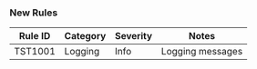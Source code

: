 ### New Rules

Rule ID | Category | Severity | Notes
--------|----------|----------|--------------------
TST1001 | Logging  | Info     | Logging messages
